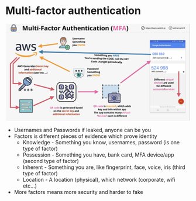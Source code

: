 # Multi-factor authentication

![2.png](./images/2.png)

- Usernames and Passwords if leaked, anyone can be you
- Factors is different pieces of evidence which prove identity
    - Knowledge - Something you know, usernames, password (is one type of factor)
    - Possession - Something you have, bank card, MFA device/app (second type of factor)
    - Inherent - Something you are, like fingerprint, face, voice, iris (third type of factor)
    - Location - A location (physical), which network (corporate, wifi etc...)
- More factors means more security and harder to fake
